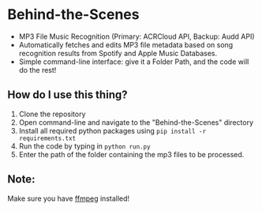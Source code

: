 # Behind-the-Scenes
- MP3 File Music Recognition (Primary: ACRCloud API, Backup: Audd API)
- Automatically fetches and edits MP3 file metadata based on song recognition results from Spotify and Apple Music Databases.
- Simple command-line interface: give it a Folder Path, and the code will do the rest!

## How do I use this thing?
1. Clone the repository
2. Open command-line and navigate to the "Behind-the-Scenes" directory
3. Install all required python packages using `pip install -r requirements.txt`
4. Run the code by typing in `python run.py`
5. Enter the path of the folder containing the mp3 files to be processed. 

## Note:
Make sure you have [ffmpeg](https://ffmpeg.org/) installed!
